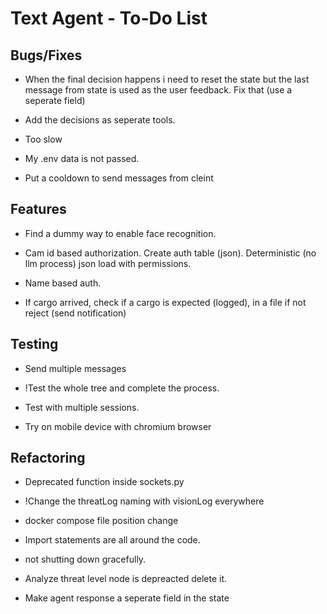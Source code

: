 # Text Agent - To-Do List

## Bugs/Fixes

- When the final decision happens i need to reset the state but the last message from state is used as the user feedback. Fix that
  (use a seperate field)
- Add the decisions as seperate tools.

- Too slow

- My .env data is not passed.

- Put a cooldown to send messages from cleint

## Features

- Find a dummy way to enable face recognition.

- Cam id based authorization. Create auth table (json). Deterministic (no llm process) json load with permissions.

- Name based auth.

- If cargo arrived, check if a cargo is expected (logged), in a file if not reject (send notification)

## Testing

- Send multiple messages

- !Test the whole tree and complete the process.

- Test with multiple sessions.

- Try on mobile device with chromium browser

## Refactoring

- Deprecated function inside sockets.py

- !Change the threatLog naming with visionLog everywhere

- docker compose file position change

- Import statements are all around the code.

- not shutting down gracefully.

- Analyze threat level node is depreacted delete it.

- Make agent response a seperate field in the state
